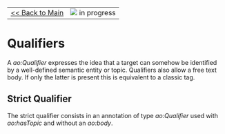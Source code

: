 <table width='100%'>
<tr>
<td>
<a href='v2Main.md'>&lt;&lt; Back to Main</a>
</td>
<td align='right'>
<img src='http://annotation-ontology.googlecode.com/svn/trunk/images/misc/in_progress.gif' /> in progress<br>
</td>
</tr>
</table>

# Qualifiers #

A _ao:Qualifier_ expresses the idea that a target can somehow be identified by a well-defined semantic entity or topic. Qualifiers also allow a free text body. If only the latter is present this is equivalent to a classic tag.

## Strict Qualifier ##
The strict qualifier consists in an annotation of type _ao:Qualifier_ used with _ao:hasTopic_ and without an _ao:body_.